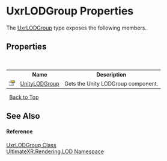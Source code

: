# UxrLODGroup Properties
 

The <a href="T_UltimateXR_Rendering_LOD_UxrLODGroup">UxrLODGroup</a> type exposes the following members.


## Properties
&nbsp;<table><tr><th></th><th>Name</th><th>Description</th></tr><tr><td>![Public property](media/pubproperty.gif "Public property")</td><td><a href="P_UltimateXR_Rendering_LOD_UxrLODGroup_UnityLODGroup">UnityLODGroup</a></td><td>
Gets the Unity LODGroup component.</td></tr></table>&nbsp;
<a href="#uxrlodgroup-properties">Back to Top</a>

## See Also


#### Reference
<a href="T_UltimateXR_Rendering_LOD_UxrLODGroup">UxrLODGroup Class</a><br /><a href="N_UltimateXR_Rendering_LOD">UltimateXR.Rendering.LOD Namespace</a><br />